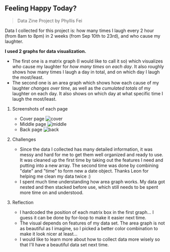 ## Feeling Happy Today?
> Data Zine Project by Phyllis Fei

Data I collected for this project is: how many times I laugh every 2 hour (from 8am to 8pm) in 2 weeks (from Sep 10th to 23rd), and who cause my laughter.

**I used 2 graphs for data visualization.**
- The first one is a matrix graph (I would like to call it so) which visualizes _who_ cause my laughter for _how many times_ on _each day_. It also roughly shows how many times I laugh a day in total, and on which day I laugh the most/least.
- The second one is an area graph which shows how each cause of my laughter _changes over time_, as well as the _cumulated totals_ of my laughter on each day. It also shows on which day at what specific time I laugh the most/least.

1. Screenshots of each page
   - Cover page
   ![cover](../master/screenshots/cover.png)
   - Middle page
   ![middle](../master/screenshots/middle.png)
   - Back page
   ![back](../master/screenshots/back.png)

2. Challenges
   - Since the data I collected has many detailed information, it was messy and hard for me to get them well organized and ready to use. It was cleaned up the first time by taking out the features I need and putting into a new array. The second time was done by combining "date" and "time" to form new a date object. Thanks Leon for helping me clean my data twice :)
   - I spent much time understanding how area graph works. My data got nested and then stacked before use, which still needs to be spent more time on and understood.

3. Reflection
   - I hardcoded the position of each matrix box in the first graph... I guess it can be done by for-loop to make it easier next time.
   - The visual depends on features of my data set. The area graph is not as beautiful as I imagine, so I picked a better color combination to make it look nicer at least...
   - I would like to learn more about how to collect data more wisely so that I'll have a beautiful data set next time.
